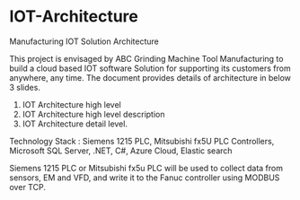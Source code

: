 # IOT-Architecture
Manufacturing IOT Solution Architecture

This project is envisaged by ABC Grinding Machine Tool Manufacturing to build a cloud based IOT software Solution for supporting its customers from anywhere, any time.
The document provides details of architecture in below 3 slides.
1. IOT Architecture high level 
2. IOT Architecture high level description
3. IOT Architecture detail level.

Technology Stack : 
Siemens 1215 PLC, Mitsubishi fx5U PLC Controllers, Microsoft SQL Server, .NET, C#, Azure Cloud, Elastic search

Siemens 1215 PLC or Mitsubishi fx5u PLC will be used to collect data from sensors, EM and VFD, and write it to the
Fanuc controller using MODBUS over TCP.



